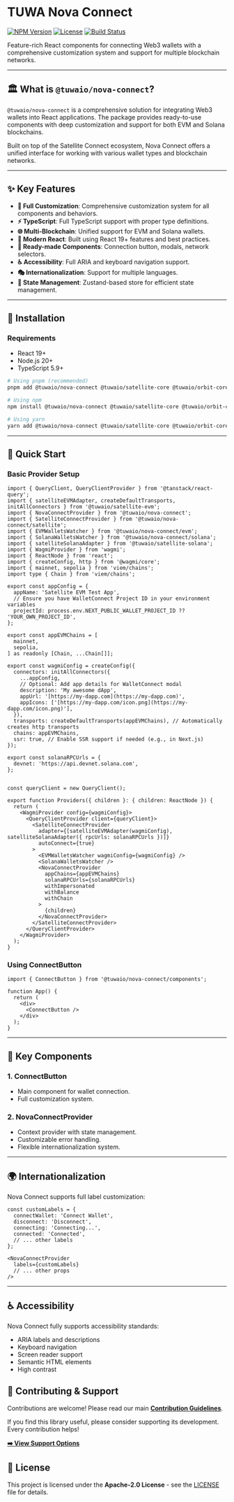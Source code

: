 # TUWA Nova Connect

[![NPM Version](https://img.shields.io/npm/v/@tuwaio/nova-connect.svg)](https://www.npmjs.com/package/@tuwaio/nova-connect)
[![License](https://img.shields.io/npm/l/@tuwaio/nova-connect.svg)](./LICENSE)
[![Build Status](https://img.shields.io/github/actions/workflow/status/TuwaIO/nova-uikit/release.yml?branch=main)](https://github.com/TuwaIO/nova-uikit/actions)

Feature-rich React components for connecting Web3 wallets with a comprehensive customization system and support for multiple blockchain networks.

---

## 🏛️ What is `@tuwaio/nova-connect`?

`@tuwaio/nova-connect` is a comprehensive solution for integrating Web3 wallets into React applications. The package provides ready-to-use components with deep customization and support for both EVM and Solana blockchains.

Built on top of the Satellite Connect ecosystem, Nova Connect offers a unified interface for working with various wallet types and blockchain networks.

---

## ✨ Key Features

- **🎨 Full Customization**: Comprehensive customization system for all components and behaviors.
- **⚡ TypeScript**: Full TypeScript support with proper type definitions.
- **🌐 Multi-Blockchain**: Unified support for EVM and Solana wallets.
- **🔗 Modern React**: Built using React 19+ features and best practices.
- **🎯 Ready-made Components**: Connection button, modals, network selectors.
- **♿ Accessibility**: Full ARIA and keyboard navigation support.
- **🎭 Internationalization**: Support for multiple languages.
- **🔄 State Management**: Zustand-based store for efficient state management.

---

## 💾 Installation

### Requirements
- React 19+
- Node.js 20+
- TypeScript 5.9+

```bash
# Using pnpm (recommended)
pnpm add @tuwaio/nova-connect @tuwaio/satellite-core @tuwaio/orbit-core @tuwaio/pulsar-core @tuwaio/satellite-evm @tuwaio/satellite-solana @wagmi/core @wallet-standard/react viem zustand

# Using npm
npm install @tuwaio/nova-connect @tuwaio/satellite-core @tuwaio/orbit-core @tuwaio/pulsar-core @tuwaio/satellite-evm @tuwaio/satellite-solana @wagmi/core @wallet-standard/react viem zustand

# Using yarn
yarn add @tuwaio/nova-connect @tuwaio/satellite-core @tuwaio/orbit-core @tuwaio/pulsar-core @tuwaio/satellite-evm @tuwaio/satellite-solana @wagmi/core @wallet-standard/react viem zustand
````

-----

## 🚀 Quick Start

### Basic Provider Setup

```tsx
import { QueryClient, QueryClientProvider } from '@tanstack/react-query';
import { satelliteEVMAdapter, createDefaultTransports, initAllConnectors } from '@tuwaio/satellite-evm';
import { NovaConnectProvider } from '@tuwaio/nova-connect';
import { SatelliteConnectProvider } from '@tuwaio/nova-connect/satellite';
import { EVMWalletsWatcher } from '@tuwaio/nova-connect/evm';
import { SolanaWalletsWatcher } from '@tuwaio/nova-connect/solana';
import { satelliteSolanaAdapter } from '@tuwaio/satellite-solana';
import { WagmiProvider } from 'wagmi';
import { ReactNode } from 'react';
import { createConfig, http } from '@wagmi/core';
import { mainnet, sepolia } from 'viem/chains';
import type { Chain } from 'viem/chains';

export const appConfig = {
  appName: 'Satellite EVM Test App',
  // Ensure you have WalletConnect Project ID in your environment variables
  projectId: process.env.NEXT_PUBLIC_WALLET_PROJECT_ID ?? 'YOUR_OWN_PROJECT_ID',
};

export const appEVMChains = [
  mainnet,
  sepolia,
] as readonly [Chain, ...Chain[]];

export const wagmiConfig = createConfig({
  connectors: initAllConnectors({
    ...appConfig,
    // Optional: Add app details for WalletConnect modal
    description: 'My awesome dApp',
    appUrl: '[https://my-dapp.com](https://my-dapp.com)',
    appIcons: ['[https://my-dapp.com/icon.png](https://my-dapp.com/icon.png)'],
  }),
  transports: createDefaultTransports(appEVMChains), // Automatically creates http transports
  chains: appEVMChains,
  ssr: true, // Enable SSR support if needed (e.g., in Next.js)
});

export const solanaRPCUrls = {
  devnet: 'https://api.devnet.solana.com',
};


const queryClient = new QueryClient();

export function Providers({ children }: { children: ReactNode }) {
  return (
    <WagmiProvider config={wagmiConfig}>
      <QueryClientProvider client={queryClient}>
        <SatelliteConnectProvider
          adapter={[satelliteEVMAdapter(wagmiConfig), satelliteSolanaAdapter({ rpcUrls: solanaRPCUrls })]}
          autoConnect={true}
        >
          <EVMWalletsWatcher wagmiConfig={wagmiConfig} />
          <SolanaWalletsWatcher />
          <NovaConnectProvider
            appChains={appEVMChains}
            solanaRPCUrls={solanaRPCUrls}
            withImpersonated
            withBalance
            withChain
          >
            {children}
          </NovaConnectProvider>
        </SatelliteConnectProvider>
      </QueryClientProvider>
    </WagmiProvider>
  );
}
```

### Using ConnectButton

```tsx
import { ConnectButton } from '@tuwaio/nova-connect/components';

function App() {
  return (
    <div>
      <ConnectButton />
    </div>
  );
}
```

-----

## 🧩 Key Components

### 1. **ConnectButton**

- Main component for wallet connection.
- Full customization system.

### 2. **NovaConnectProvider**

- Context provider with state management.
- Customizable error handling.
- Flexible internationalization system.

-----

## 🌍 Internationalization

Nova Connect supports full label customization:

```tsx
const customLabels = {
  connectWallet: 'Connect Wallet',
  disconnect: 'Disconnect',
  connecting: 'Connecting...',
  connected: 'Connected',
  // ... other labels
};

<NovaConnectProvider
  labels={customLabels}
  // ... other props
/>
```

-----

## ♿ Accessibility

Nova Connect fully supports accessibility standards:

- ARIA labels and descriptions
- Keyboard navigation
- Screen reader support
- Semantic HTML elements
- High contrast

## 🤝 Contributing & Support

Contributions are welcome! Please read our main **[Contribution Guidelines](https://github.com/TuwaIO/workflows/blob/main/CONTRIBUTING.md)**.

If you find this library useful, please consider supporting its development. Every contribution helps!

[**➡️ View Support Options**](https://github.com/TuwaIO/workflows/blob/main/Donation.md)

## 📄 License

This project is licensed under the **Apache-2.0 License** - see the [LICENSE](./LICENSE) file for details.
